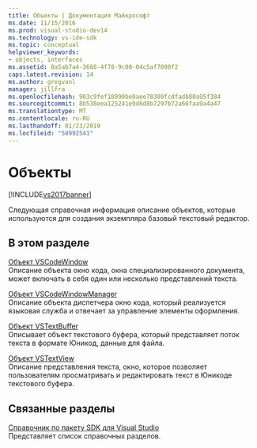 ```yaml
---
title: Объекты | Документация Майкрософт
ms.date: 11/15/2016
ms.prod: visual-studio-dev14
ms.technology: vs-ide-sdk
ms.topic: conceptual
helpviewer_keywords:
- objects, interfaces
ms.assetid: 8a5ab7a4-3668-4f78-9c08-04c5af7090f2
caps.latest.revision: 14
ms.author: gregvanl
manager: jillfra
ms.openlocfilehash: 903c9fef18990be0aee78309fcdfadb80a95f384
ms.sourcegitcommit: 8b538eea125241e9d6d8b7297b72a66faa9a4a47
ms.translationtype: MT
ms.contentlocale: ru-RU
ms.lasthandoff: 01/23/2019
ms.locfileid: "58992541"
---
```

# <a name="objects"></a>Объекты
[!INCLUDE[vs2017banner](../includes/vs2017banner.md)]

Следующая справочная информация описание объектов, которые используются для создания экземпляра базовый текстовый редактор.  
  
## <a name="in-this-section"></a>В этом разделе  
 [Объект VSCodeWindow](../extensibility/vscodewindow-object.md)  
 Описание объекта окно кода, окна специализированного документа, может включать в себя один или несколько представлений текста.  
  
 [Объект VSCodeWindowManager](../extensibility/vscodewindowmanager-object.md)  
 Описание объекта диспетчера окно кода, который реализуется языковая служба и отвечает за управление элементы оформления.  
  
 [Объект VSTextBuffer](../extensibility/vstextbuffer-object.md)  
 Описывает объект текстового буфера, который представляет поток текста в формате Юникод, данные для файла.  
  
 [Объект VSTextView](../extensibility/vstextview-object.md)  
 Описание представления текста, окно, которое позволяет пользователям просматривать и редактировать текст в Юникоде текстового буфера.  
  
## <a name="related-sections"></a>Связанные разделы  
 [Справочник по пакету SDK для Visual Studio](../extensibility/visual-studio-sdk-reference.md)  
 Представляет список справочных разделов.
